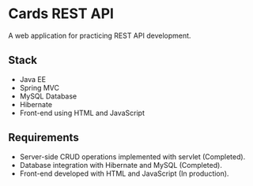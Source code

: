 # Cards REST API

A web application for practicing REST API development.

## Stack
- Java EE
- Spring MVC
- MySQL Database
- Hibernate
- Front-end using HTML and JavaScript

## Requirements
- Server-side CRUD operations implemented with servlet (Completed).
- Database integration with Hibernate and MySQL (Completed).
- Front-end developed with HTML and JavaScript (In production).
